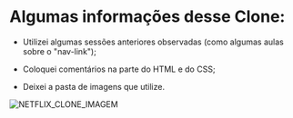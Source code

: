 #  Algumas informações desse Clone:

- Utilizei algumas sessões anteriores observadas (como algumas aulas sobre o "nav-link");

- Coloquei comentários na parte do HTML e do CSS;

- Deixei a pasta de imagens que utilize.   

![NETFLIX_CLONE_IMAGEM](https://user-images.githubusercontent.com/103577843/166698205-d00a81ba-bfa1-4d09-881c-b941c0e35474.PNG)
